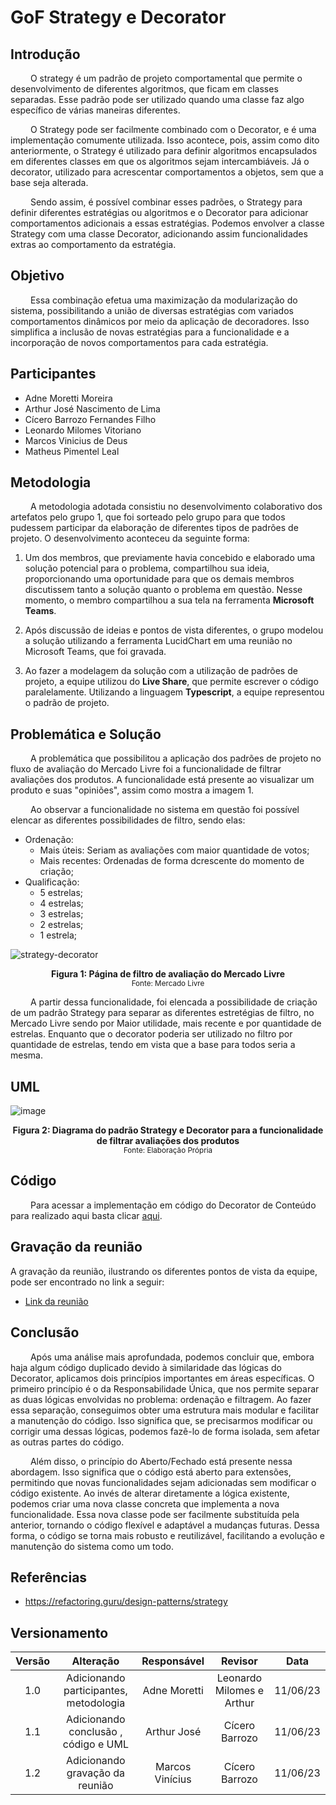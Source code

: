# GoF Strategy e Decorator

## Introdução

&emsp;&emsp; O strategy é um padrão de projeto comportamental que permite o desenvolvimento de diferentes algoritmos, que ficam em classes separadas. Esse padrão pode ser utilizado quando uma classe faz algo específico de várias maneiras diferentes. 

&emsp;&emsp; O Strategy pode ser facilmente combinado com o Decorator, e é uma implementação comumente utilizada. Isso acontece, pois, assim como dito anteriormente, o Strategy é utilizado para definir algoritmos  encapsulados em diferentes classes em que os algoritmos sejam intercambiáveis. Já o decorator, utilizado para acrescentar comportamentos a objetos, sem que a base seja alterada. 

&emsp;&emsp; Sendo assim, é possível combinar esses padrões, o Strategy para definir diferentes estratégias ou algoritmos e o Decorator para adicionar comportamentos adicionais a essas estratégias. Podemos envolver a classe Strategy com uma classe Decorator, adicionando assim funcionalidades extras ao comportamento da estratégia.

## Objetivo

&emsp;&emsp; Essa combinação efetua uma maximização da modularização do sistema, possibilitando a união de diversas estratégias com variados comportamentos dinâmicos por meio da aplicação de decoradores. Isso simplifica a inclusão de novas estratégias para a funcionalidade e a incorporação de novos comportamentos para cada estratégia. 

## Participantes

- Adne Moretti Moreira
- Arthur José Nascimento de Lima
- Cícero Barrozo Fernandes Filho
- Leonardo Milomes Vitoriano
- Marcos Vinicius de Deus
- Matheus Pimentel Leal

## Metodologia

&emsp;&emsp; A metodologia adotada consistiu no desenvolvimento colaborativo dos artefatos pelo grupo 1, que foi sorteado pelo grupo para que todos pudessem participar da elaboração de diferentes tipos de padrões de projeto. O desenvolvimento aconteceu da seguinte forma: 

1. Um dos membros, que previamente havia concebido e elaborado uma solução potencial para o problema, compartilhou sua ideia, proporcionando uma oportunidade para que os demais membros discutissem tanto a solução quanto o problema em questão. Nesse momento, o membro compartilhou a sua tela na ferramenta **Microsoft Teams**.

2. Após discussão de ideias e pontos de vista diferentes, o grupo modelou a solução utilizando a ferramenta LucidChart em uma reunião no Microsoft Teams, que foi gravada. 

3. Ao fazer a modelagem da solução com a utilização de padrões de projeto, a equipe utilizou do **Live Share**, que permite escrever o código paralelamente. Utilizando a linguagem **Typescript**, a equipe representou o padrão de projeto. 

## Problemática e Solução

&emsp;&emsp; A problemática que possibilitou a aplicação dos padrões de projeto no fluxo de avaliação do Mercado Livre foi a funcionalidade de filtrar avaliações dos produtos. A funcionalidade está presente ao visualizar um produto e suas "opiniões", assim como mostra a imagem 1. 

&emsp;&emsp; Ao observar a funcionalidade no sistema em questão foi possível elencar as diferentes possibilidades de filtro, sendo elas: 

- Ordenação: 
    - Mais úteis: Seriam as avaliações com maior quantidade de votos; 
    - Mais recentes: Ordenadas de forma dcrescente do momento de criação; 
- Qualificação: 
    - 5 estrelas;
    - 4 estrelas;
    - 3 estrelas;
    - 2 estrelas;
    - 1 estrela;

![strategy-decorator](https://github.com/UnBArqDsw2023-1/2023.1_G2_ProjetoMercadoLivre/assets/64036847/1825d8c3-ddf4-4170-a1c2-a0076e80a713)

<figcaption align='center'>
    <b>Figura 1: Página de filtro de avaliação do Mercado Livre</b>
    <br><small>Fonte: Mercado Livre</small>
</figcaption> </center>

&emsp;&emsp; A partir dessa funcionalidade, foi elencada a possibilidade de criação de um padrão Strategy para separar as diferentes estretégias de filtro, no Mercado Livre sendo por Maior utilidade, mais recente e por quantidade de estrelas. Enquanto que o decorator poderia ser utilizado no filtro por quantidade de estrelas, tendo em vista que a base para todos seria a mesma. 

## UML

![image](https://lucid.app/publicSegments/view/237a8ddc-5a23-429f-8edc-1878b26c97e8/image.png)

<figcaption align='center'>
    <b>Figura 2: Diagrama do padrão Strategy e Decorator para a funcionalidade de filtrar avaliações dos produtos</b>
    <br><small>Fonte: Elaboração Própria</small>
</figcaption> </center>

## Código

&emsp;&emsp; Para acessar a implementação em código do Decorator de Conteúdo para realizado aqui basta clicar [aqui](https://github.com/UnBArqDsw2023-1/2023.1_G2_ProjetoMercadoLivre/tree/design-patterns/src/strategyDecorator).

## Gravação da reunião

A gravação da reunião, ilustrando os diferentes pontos de vista da equipe, pode ser encontrado no link a seguir:  

- [Link da reunião](https://youtu.be/8tbrdL8N8gg)

## Conclusão

&emsp;&emsp; Após uma análise mais aprofundada, podemos concluir que, embora haja algum código duplicado devido à similaridade das lógicas do Decorator, aplicamos dois princípios importantes em áreas específicas. O primeiro princípio é o da Responsabilidade Única, que nos permite separar as duas lógicas envolvidas no problema: ordenação e filtragem. Ao fazer essa separação, conseguimos obter uma estrutura mais modular e facilitar a manutenção do código. Isso significa que, se precisarmos modificar ou corrigir uma dessas lógicas, podemos fazê-lo de forma isolada, sem afetar as outras partes do código.

&emsp;&emsp; Além disso, o princípio do Aberto/Fechado está presente nessa abordagem. Isso significa que o código está aberto para extensões, permitindo que novas funcionalidades sejam adicionadas sem modificar o código existente. Ao invés de alterar diretamente a lógica existente, podemos criar uma nova classe concreta que implementa a nova funcionalidade. Essa nova classe pode ser facilmente substituída pela anterior, tornando o código flexível e adaptável a mudanças futuras. Dessa forma, o código se torna mais robusto e reutilizável, facilitando a evolução e manutenção do sistema como um todo.

## Referências

- https://refactoring.guru/design-patterns/strategy

## Versionamento

| Versão |                  Alteração                   |    Responsável     |      Revisor       | Data  |
| :----: | :------------------------------------------: | :----------------: | :----------------: | :---: |
|  1.0   | Adicionando participantes, metodologia | Adne Moretti |   Leonardo Milomes e Arthur | 11/06/23  |
|  1.1   | Adicionando conclusão , código e UML  | Arthur José |  Cícero Barrozo  | 11/06/23  |
|  1.2   | Adicionando gravação da reunião  | Marcos Vinícius |  Cícero Barrozo  | 11/06/23  |
